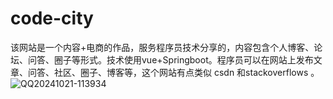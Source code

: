 # code-city
该网站是一个内容+电商的作品，服务程序员技术分享的，内容包含个人博客、论坛、问答、圈子等形式。技术使用vue+Springboot。程序员可以在网站上发布文章、问答、社区、圈子、博客等，这个网站有点类似 csdn 和stackoverflows  。
![QQ20241021-113934](https://github.com/user-attachments/assets/66c30fb4-93a0-4dde-8521-7181b95db93d)
